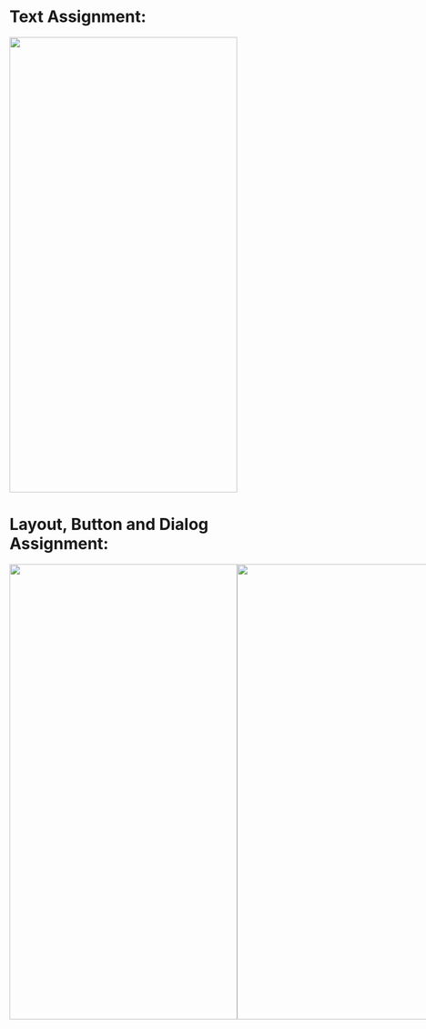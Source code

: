 # Text Assignment:
<img src='https://github.com/prefonixs/Kotlin_21BCSE87/assets/138750805/eb3c92f0-88c7-41f1-b5eb-cee867c1a6c3' height=800 width=400>

# Layout, Button and Dialog Assignment:
<div style="display: flex; flex-direction: row;">
  <img src='https://github.com/prefonixs/Kotlin_21BCSE87/assets/138750805/dde99b48-99e3-4c2e-9f66-a8eb4d608e1b' height=800 width=400>
  <img src='https://github.com/prefonixs/Kotlin_21BCSE87/assets/138750805/e0c77d92-1517-434c-8827-2620a8a39088' height=800 width=400>
</div>

